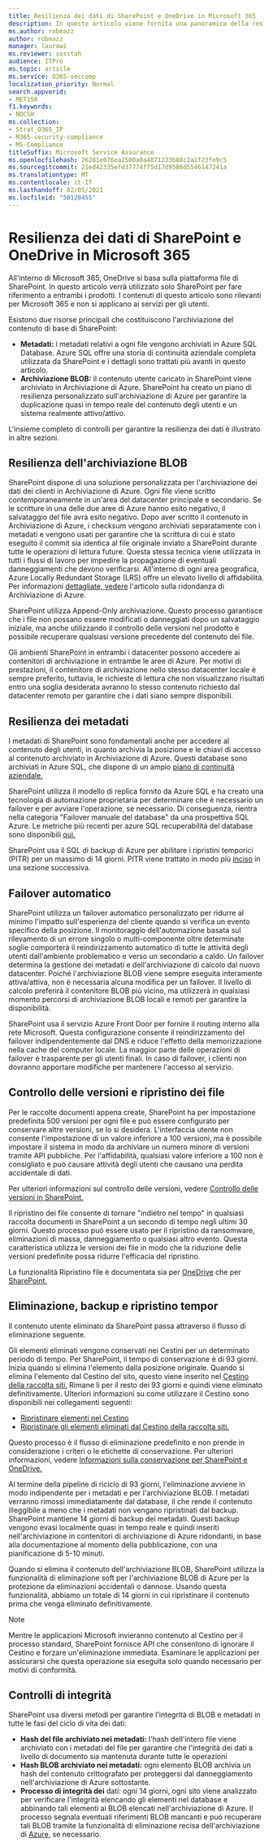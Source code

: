 ```yaml
---
title: Resilienza dei dati di SharePoint e OneDrive in Microsoft 365
description: In questo articolo viene fornita una panoramica della resilienza dei dati di SharePoint e OneDrive in Microsoft 365.
ms.author: robmazz
author: robmazz
manager: laurawi
ms.reviewer: sosstah
audience: ITPro
ms.topic: article
ms.service: O365-seccomp
localization_priority: Normal
search.appverid:
- MET150
f1.keywords:
- NOCSH
ms.collection:
- Strat_O365_IP
- M365-security-compliance
- MS-Compliance
titleSuffix: Microsoft Service Assurance
ms.openlocfilehash: 26281e076ea2500a0a4071233b88c2a1f23fe9c5
ms.sourcegitcommit: 21ed42335efd37774ff5d17d9586d5546147241a
ms.translationtype: MT
ms.contentlocale: it-IT
ms.lasthandoff: 02/05/2021
ms.locfileid: "50120455"
---
```

# <a name="sharepoint-and-onedrive-data-resiliency-in-microsoft-365"></a>Resilienza dei dati di SharePoint e OneDrive in Microsoft 365

All'interno di Microsoft 365, OneDrive si basa sulla piattaforma file di SharePoint. In questo articolo verrà utilizzato solo SharePoint per fare riferimento a entrambi i prodotti. I contenuti di questo articolo sono rilevanti per Microsoft 365 e non si applicano ai servizi per gli utenti.

Esistono due risorse principali che costituiscono l'archiviazione del contenuto di base di SharePoint:

- **Metadati:** i metadati relativi a ogni file vengono archiviati in Azure SQL Database. Azure SQL offre una storia di continuità aziendale completa utilizzata da SharePoint e i dettagli sono trattati più avanti in questo articolo.
- **Archiviazione BLOB:** il contenuto utente caricato in SharePoint viene archiviato in Archiviazione di Azure. SharePoint ha creato un piano di resilienza personalizzato sull'archiviazione di Azure per garantire la duplicazione quasi in tempo reale del contenuto degli utenti e un sistema realmente attivo/attivo.

L'insieme completo di controlli per garantire la resilienza dei dati è illustrato in altre sezioni.

## <a name="blob-storage-resilience"></a>Resilienza dell'archiviazione BLOB

SharePoint dispone di una soluzione personalizzata per l'archiviazione dei dati dei clienti in Archiviazione di Azure. Ogni file viene scritto contemporaneamente in un'area del datacenter principale e secondario. Se le scritture in una delle due aree di Azure hanno esito negativo, il salvataggio del file avrà esito negativo. Dopo aver scritto il contenuto in Archiviazione di Azure, i checksum vengono archiviati separatamente con i metadati e vengono usati per garantire che la scrittura di cui è stato eseguito il commit sia identica al file originale inviato a SharePoint durante tutte le operazioni di lettura future. Questa stessa tecnica viene utilizzata in tutti i flussi di lavoro per impedire la propagazione di eventuali danneggiamenti che devono verificarsi. All'interno di ogni area geografica, Azure Locally Redundant Storage (LRS) offre un elevato livello di affidabilità. Per informazioni [dettagliate, vedere](/azure/storage/common/storage-redundancy-lrs) l'articolo sulla ridondanza di Archiviazione di Azure.

SharePoint utilizza Append-Only archiviazione. Questo processo garantisce che i file non possano essere modificati o danneggiati dopo un salvataggio iniziale, ma anche utilizzando il controllo delle versioni nel prodotto è possibile recuperare qualsiasi versione precedente del contenuto dei file.

Gli ambienti SharePoint in entrambi i datacenter possono accedere ai contenitori di archiviazione in entrambe le aree di Azure. Per motivi di prestazioni, il contenitore di archiviazione nello stesso datacenter locale è sempre preferito, tuttavia, le richieste di lettura che non visualizzano risultati entro una soglia desiderata avranno lo stesso contenuto richiesto dal datacenter remoto per garantire che i dati siano sempre disponibili.

## <a name="metadata-resilience"></a>Resilienza dei metadati

I metadati di SharePoint sono fondamentali anche per accedere al contenuto degli utenti, in quanto archivia la posizione e le chiavi di accesso al contenuto archiviato in Archiviazione di Azure. Questi database sono archiviati in Azure SQL, che dispone di un ampio [piano di continuità aziendale.](/azure/sql-database/sql-database-business-continuity)

SharePoint utilizza il modello di replica fornito da Azure SQL e ha creato una tecnologia di automazione proprietaria per determinare che è necessario un failover e per avviare l'operazione, se necessario. Di conseguenza, rientra nella categoria "Failover manuale del database" da una prospettiva SQL Azure. Le metriche più recenti per azure SQL recuperabilità del database sono disponibili [qui.](/azure/azure-sql/database/business-continuity-high-availability-disaster-recover-hadr-overview#recover-a-database-to-the-existing-server)

SharePoint usa il SQL di backup di Azure per abilitare i ripristini temporici (PITR) per un massimo di 14 giorni. PITR viene trattato in modo più [inciso](#deletion-backup-and-point-in-time-restore) in una sezione successiva.

## <a name="automated-failover"></a>Failover automatico

SharePoint utilizza un failover automatico personalizzato per ridurre al minimo l'impatto sull'esperienza del cliente quando si verifica un evento specifico della posizione. Il monitoraggio dell'automazione basata sul rilevamento di un errore singolo o multi-componente oltre determinate soglie comporterà il reindirizzamento automatico di tutte le attività degli utenti dall'ambiente problematico e verso un secondario a caldo. Un failover determina la gestione dei metadati e dell'archiviazione di calcolo dal nuovo datacenter. Poiché l'archiviazione BLOB viene sempre eseguita interamente attiva/attiva, non è necessaria alcuna modifica per un failover. Il livello di calcolo preferirà il contenitore BLOB più vicino, ma utilizzerà in qualsiasi momento percorsi di archiviazione BLOB locali e remoti per garantire la disponibilità.

SharePoint usa il servizio Azure Front Door per fornire il routing interno alla rete Microsoft. Questa configurazione consente il reindirizzamento del failover indipendentemente dal DNS e riduce l'effetto della memorizzazione nella cache del computer locale. La maggior parte delle operazioni di failover è trasparente per gli utenti finali. In caso di failover, i clienti non dovranno apportare modifiche per mantenere l'accesso al servizio.

## <a name="versioning-and-files-restore"></a>Controllo delle versioni e ripristino dei file

Per le raccolte documenti appena create, SharePoint ha per impostazione predefinita 500 versioni per ogni file e può essere configurato per conservare altre versioni, se lo si desidera. L'interfaccia utente non consente l'impostazione di un valore inferiore a 100 versioni, ma è possibile impostare il sistema in modo da archiviare un numero minore di versioni tramite API pubbliche. Per l'affidabilità, qualsiasi valore inferiore a 100 non è consigliato e può causare attività degli utenti che causano una perdita accidentale di dati.

Per ulteriori informazioni sul controllo delle versioni, vedere [Controllo delle versioni in SharePoint.](/microsoft-365/community/versioning-basics-best-practices)

Il ripristino dei file consente di tornare "indietro nel tempo" in qualsiasi raccolta documenti in SharePoint a un secondo di tempo negli ultimi 30 giorni. Questo processo può essere usato per il ripristino da ransomware, eliminazioni di massa, danneggiamento o qualsiasi altro evento. Questa caratteristica utilizza le versioni dei file in modo che la riduzione delle versioni predefinite possa ridurre l'efficacia del ripristino.

La funzionalità Ripristino file è documentata sia per [OneDrive](https://support.office.com/article/restore-your-onedrive-fa231298-759d-41cf-bcd0-25ac53eb8a15) che per [SharePoint.](https://support.office.com/article/Restore-a-document-library-317791c3-8bd0-4dfd-8254-3ca90883d39a)

## <a name="deletion-backup-and-point-in-time-restore"></a>Eliminazione, backup e ripristino tempor

Il contenuto utente eliminato da SharePoint passa attraverso il flusso di eliminazione seguente.

Gli elementi eliminati vengono conservati nei Cestini per un determinato periodo di tempo. Per SharePoint, il tempo di conservazione è di 93 giorni. Inizia quando si elimina l'elemento dalla posizione originale. Quando si elimina l'elemento dal Cestino del sito, questo viene inserito nel [Cestino della raccolta siti.](https://support.office.com/article/restore-deleted-items-from-the-site-collection-recycle-bin-5fa924ee-16d7-487b-9a0a-021b9062d14b) Rimane lì per il resto dei 93 giorni e quindi viene eliminato definitivamente. Ulteriori informazioni su come utilizzare il Cestino sono disponibili nei collegamenti seguenti:

- [Ripristinare elementi nel Cestino](https://support.office.com/article/Restore-items-in-the-Recycle-Bin-of-a-SharePoint-site-6df466b6-55f2-4898-8d6e-c0dff851a0be)
- [Ripristinare gli elementi eliminati dal Cestino della raccolta siti.](https://support.office.com/article/Restore-deleted-items-from-the-site-collection-recycle-bin-5fa924ee-16d7-487b-9a0a-021b9062d14b)

Questo processo è il flusso di eliminazione predefinito e non prende in considerazione i criteri o le etichette di conservazione. Per ulteriori informazioni, vedere [Informazioni sulla conservazione per SharePoint e OneDrive.](/microsoft-365/compliance/retention-policies-sharepoint)

Al termine della pipeline di riciclo di 93 giorni, l'eliminazione avviene in modo indipendente per i metadati e per l'archiviazione BLOB. I metadati verranno rimossi immediatamente dal database, il che rende il contenuto illeggibile a meno che i metadati non vengano ripristinati dal backup. SharePoint mantiene 14 giorni di backup dei metadati. Questi backup vengono evasi localmente quasi in tempo reale e [](/azure/sql-database/sql-database-automated-backups) quindi inseriti nell'archiviazione in contenitori di archiviazione di Azure ridondanti, in base alla documentazione al momento della pubblicazione, con una pianificazione di 5-10 minuti.

Quando si elimina il contenuto dell'archiviazione BLOB, SharePoint utilizza la funzionalità di eliminazione soft per l'archiviazione BLOB di Azure per la protezione da eliminazioni accidentali o dannose. Usando questa funzionalità, abbiamo un totale di 14 giorni in cui ripristinare il contenuto prima che venga eliminato definitivamente.

>[!Note]
>Mentre le applicazioni Microsoft invieranno contenuto al Cestino per il processo standard, SharePoint fornisce API che consentono di ignorare il Cestino e forzare un'eliminazione immediata. Esaminare le applicazioni per assicurarsi che questa operazione sia eseguita solo quando necessario per motivi di conformità.

## <a name="integrity-checks"></a>Controlli di integrità

SharePoint usa diversi metodi per garantire l'integrità di BLOB e metadati in tutte le fasi del ciclo di vita dei dati:

- **Hash del file archiviato nei metadati:** l'hash dell'intero file viene archiviato con i metadati del file per garantire che l'integrità dei dati a livello di documento sia mantenuta durante tutte le operazioni
- **Hash BLOB archiviato nei metadati:** ogni elemento BLOB archivia un hash del contenuto crittografato per proteggersi dal danneggiamento nell'archiviazione di Azure sottostante.
- **Processo di integrità dei** dati: ogni 14 giorni, ogni sito viene analizzato per verificare l'integrità elencando gli elementi nel database e abbinando tali elementi ai BLOB elencati nell'archiviazione di Azure. Il processo segnala eventuali riferimenti BLOB mancanti e può recuperare tali BLOB tramite la funzionalità di eliminazione recisa dell'archiviazione di [Azure,](/azure/storage/blobs/soft-delete-blob-overview) se necessario.
